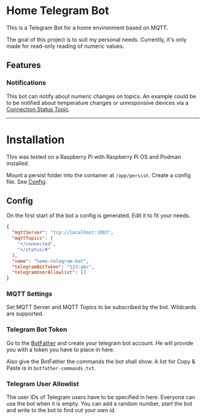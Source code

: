 # Home Telegram Bot

This is a Telegram Bot for a home environment based on MQTT.

The goal of this project is to suit my personal needs.
Currently, it's only made for read-only reading of numeric values.

## Features

### Notifications

This bot can notify about numeric changes on topics.
An example could be to be notified about temperature changes or unresponsive devices via a [Connection Status Topic](https://github.com/mqtt-smarthome/mqtt-smarthome/blob/master/Architecture.md#connected-status).

---

# Installation

This was tested on a Raspberry Pi with Raspberry Pi OS and Podman installed.

Mount a persist folder into the container at `/app/persist`.
Create a config file. See [Config](#config).

## Config

On the first start of the bot a config is generated.
Edit it to fit your needs.

```json
{
  "mqttServer": "tcp://localhost:1883",
  "mqttTopics": [
    "+/connected",
    "+/status/#"
  ],
  "name": "home-telegram-bot",
  "telegramBotToken": "123:abc",
  "telegramUserAllowlist": []
}
```

### MQTT Settings

Set MQTT Server and MQTT Topics to be subscribed by the bot.
Wildcards are supported.

### Telegram Bot Token

Go to the [BotFather](https://t.me/botfather) and create your telegram bot account.
He will provide you with a token you have to place in here.

Also give the BotFather the commands the bot shall show.
A list for Copy & Paste is in `botfather-commands.txt`.

### Telegram User Allowlist

The user IDs of Telegram users have to be specified in here.
Everyone can use the bot when it is empty.
You can add a random number, start the bot and write to the bot to find out your own id.
